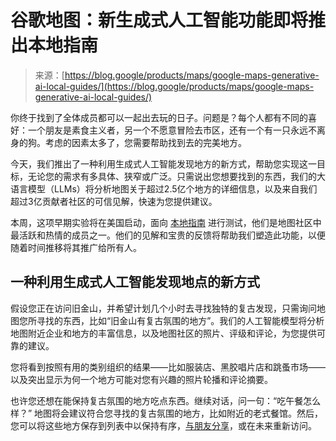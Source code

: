 <!--yml

类别：未分类

日期：2024年05月27日 14:28:48

-->

# 谷歌地图：新生成式人工智能功能即将推出本地指南

> 来源：[https://blog.google/products/maps/google-maps-generative-ai-local-guides/](https://blog.google/products/maps/google-maps-generative-ai-local-guides/)

你终于找到了全体成员都可以一起出去玩的日子。问题是？每个人都有不同的喜好：一个朋友是素食主义者，另一个不愿意冒险去市区，还有一个有一只永远不离身的狗。考虑的因素太多了，您需要帮助找到去的完美地方。

今天，我们推出了一种利用生成式人工智能发现地方的新方式，帮助您实现这一目标，无论您的需求有多具体、狭窄或广泛。只需说出您想要找到的东西，我们的大语言模型（LLMs）将分析地图关于超过2.5亿个地方的详细信息，以及来自我们超过3亿贡献者社区的可信见解，快速为您提供建议。

本周，这项早期实验将在美国启动，面向 [本地指南](https://maps.google.com/localguides/) 进行测试，他们是地图社区中最活跃和热情的成员之一。他们的见解和宝贵的反馈将帮助我们塑造此功能，以便随着时间推移将其推广给所有人。

## 一种利用生成式人工智能发现地点的新方式

假设您正在访问旧金山，并希望计划几个小时去寻找独特的复古发现，只需询问地图您所寻找的东西，比如“旧金山有复古氛围的地方”。我们的人工智能模型将分析地图附近企业和地方的丰富信息，以及地图社区的照片、评级和评论，为您提供可靠的建议。

您将看到按照有用的类别组织的结果——比如服装店、黑胶唱片店和跳蚤市场——以及突出显示为何一个地方可能对您有兴趣的照片轮播和评论摘要。

也许您还想在能保持复古氛围的地方吃点东西。继续对话，问一句：“吃午餐怎么样？” 地图将会建议符合您寻找的复古氛围的地方，比如附近的老式餐馆。然后，您可以将这些地方保存到列表中以保持有序，[与朋友分享](https://blog.google/products/maps/google-maps-updates-november-2023/)，或在未来重新访问。
